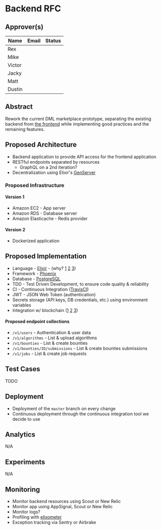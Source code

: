 # Backend RFC

## Approver(s)

Name | Email | Status
--- | --- | ---
Rex | |
Mike | |
Victor | |
Jacky | |
Matt | |
Dustin | |

## Abstract

Rework the current DML marketplace prototype, separating the existing backend from [the frontend][prototype] while implementing good practices and the remaining features.

## Proposed Architecture

* Backend application to provide API access for the frontend application
* RESTful endpoints separated by resources
  * GraphQL on a 2nd iteration?
* Decentralization using Elixir's [GenServer][genserver]

### Proposed Infrastructure

#### Version 1

* Amazon EC2 - App server
* Amazon RDS - Database server
* Amazon Elasticache - Redis provider

#### Version 2

* Dockerized application

## Proposed Implementation

* Language - [Elixir][elixir] - (why? [1](https://github.com/bignerdranch/why_elixir) [2](https://medium.com/margobank/why-elixir-546427542c) [3](https://www.theerlangelist.com/article/why_elixir))
* Framework - [Phoenix][phoenix]
* Database - [PostgreSQL][postgres]
* TDD - Test Driven Development, to ensure code quality & reliability
* CI - Continuous Integration ([TravisCI][travis])
* JWT - JSON Web Token (authentication)
* Secrets storage (API keys, DB credentials, etc.) using environment variables
* Integration w/ blockchain ([1](https://github.com/exthereum/ethereumex) [2](https://github.com/exthereum/blockchain) [3](https://github.com/izelnakri/eth))

#### Proposed endpoint collections

* `/v1/users` - Authentication & user data
* `/v1/algorithms` - List & upload algorithms
* `/v1/bounties` - List & create bounties
* `/v1/bounties/ID/submissions` - List & create bounties submissions
* `/v1/jobs` - List & create job requests

## Test Cases

TODO

## Deployment

* Deployment of the `master` branch on every change
* Continuous deployment through the continuous integration tool we decide to use

## Analytics

N/A

## Experiments

N/A

## Monitoring

* Monitor backend resources using Scout or New Relic
* Monitor app using AppSignal, Scout or New Relic
* Monitor logs?
* Profiling with [elixometer](https://github.com/pinterest/elixometer)
* Exception tracking via Sentry or Airbrake

[prototype]: https://github.com/DecentralizedML/marketplace-prototype
[elixir]: https://elixir-lang.org/
[phoenix]: https://phoenixframework.org/
[postgres]: https://www.postgresql.org/
[travis]: https://travis-ci.org/
[genserver]: https://elixir-lang.org/getting-started/mix-otp/genserver.html
